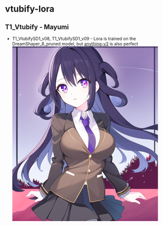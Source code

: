 # vtubify-lora

## T1_Vtubify - Mayumi

* T1_VtubifySD1_v08, T1_VtubifySD1_v09 - Lora is trained on the DreamShaper_8_pruned model, but [anything-v3](https://huggingface.co/Linaqruf/anything-v3.0) is also perfect !['T1_VtubifySD1_v09.png'](T1_VtubifySD1_v09.png)
